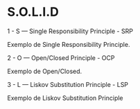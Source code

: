 # S.O.L.I.D

1 - S — Single Responsibility Principle - SRP

Exemplo de Single Responsibility Principle.

2 - O — Open/Closed Principle - OCP

Exemplo de Open/Closed.

3 - L — Liskov Substitution Principle - LSP

Exemplo de Liskov Substitution Principle
